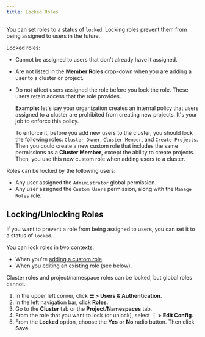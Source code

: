 ```yaml
---
title: Locked Roles
---
```


You can set roles to a status of `locked`. Locking roles prevent them from being assigned to users in the future.

Locked roles:

- Cannot be assigned to users that don't already have it assigned.
- Are not listed in the **Member Roles** drop-down when you are adding a user to a cluster or project.
- Do not affect users assigned the role before you lock the role. These users retain access that the role provides.

    **Example:** let's say your organization creates an internal policy that users assigned to a cluster are prohibited from creating new projects. It's your job to enforce this policy.

    To enforce it, before you add new users to the cluster, you should lock the following roles: `Cluster Owner`, `Cluster Member`, and `Create Projects`. Then you could create a new custom role that includes the same permissions as a __Cluster Member__, except the ability to create projects. Then, you use this new custom role when adding users to a cluster.

Roles can be locked by the following users:

- Any user assigned the `Administrator` global permission.
- Any user assigned the `Custom Users` permission, along with the `Manage Roles` role.


## Locking/Unlocking Roles

If you want to prevent a role from being assigned to users, you can set it to a status of `locked`.

You can lock roles in two contexts:

- When you're [adding a custom role](custom-roles.md).
- When you editing an existing role (see below).

Cluster roles and project/namespace roles can be locked, but global roles cannot.

1. In the upper left corner, click **☰ > Users & Authentication**.
1. In the left navigation bar, click **Roles**.
1. Go to the **Cluster** tab or the **Project/Namespaces** tab.
1. From the role that you want to lock (or unlock), select **⋮ > Edit Config**.
1. From the **Locked** option, choose the **Yes** or **No** radio button. Then click **Save**.
